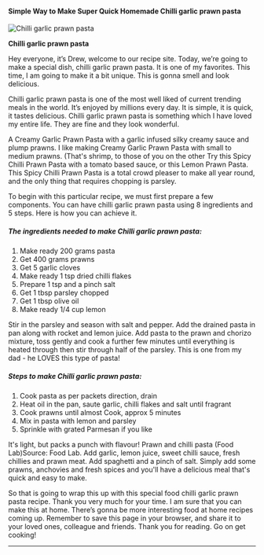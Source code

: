             

#### Simple Way to Make Super Quick Homemade Chilli garlic prawn pasta

![Chilli garlic prawn pasta](https://img-global.cpcdn.com/recipes/155dc109a287640d/751x532cq70/chilli-garlic-prawn-pasta-recipe-main-photo.jpg)

**Chilli garlic prawn pasta**

Hey everyone, it’s Drew, welcome to our recipe site. Today, we’re going to make a special dish, chilli garlic prawn pasta. It is one of my favorites. This time, I am going to make it a bit unique. This is gonna smell and look delicious.

Chilli garlic prawn pasta is one of the most well liked of current trending meals in the world. It’s enjoyed by millions every day. It is simple, it is quick, it tastes delicious. Chilli garlic prawn pasta is something which I have loved my entire life. They are fine and they look wonderful.

A Creamy Garlic Prawn Pasta with a garlic infused silky creamy sauce and plump prawns. I like making Creamy Garlic Prawn Pasta with small to medium prawns. (That's shrimp, to those of you on the other Try this Spicy Chilli Prawn Pasta with a tomato based sauce, or this Lemon Prawn Pasta. This Spicy Chilli Prawn Pasta is a total crowd pleaser to make all year round, and the only thing that requires chopping is parsley.

To begin with this particular recipe, we must first prepare a few components. You can have chilli garlic prawn pasta using 8 ingredients and 5 steps. Here is how you can achieve it.

##### The ingredients needed to make Chilli garlic prawn pasta:

1.  Make ready 200 grams pasta
2.  Get 400 grams prawns
3.  Get 5 garlic cloves
4.  Make ready 1 tsp dried chilli flakes
5.  Prepare 1 tsp and a pinch salt
6.  Get 1 tbsp parsley chopped
7.  Get 1 tbsp olive oil
8.  Make ready 1/4 cup lemon

Stir in the parsley and season with salt and pepper. Add the drained pasta in pan along with rocket and lemon juice. Add pasta to the prawn and chorizo mixture, toss gently and cook a further few minutes until everything is heated through then stir through half of the parsley. This is one from my dad - he LOVES this type of pasta!

##### Steps to make Chilli garlic prawn pasta:

1.  Cook pasta as per packets direction, drain
2.  Heat oil in the pan, saute garlic, chilli flakes and salt until fragrant
3.  Cook prawns until almost Cook, approx 5 minutes
4.  Mix in pasta with lemon and parsley
5.  Sprinkle with grated Parmesan if you like

It's light, but packs a punch with flavour! Prawn and chilli pasta (Food Lab)Source: Food Lab. Add garlic, lemon juice, sweet chilli sauce, fresh chillies and prawn meat. Add spaghetti and a pinch of salt. Simply add some prawns, anchovies and fresh spices and you'll have a delicious meal that's quick and easy to make.

So that is going to wrap this up with this special food chilli garlic prawn pasta recipe. Thank you very much for your time. I am sure that you can make this at home. There’s gonna be more interesting food at home recipes coming up. Remember to save this page in your browser, and share it to your loved ones, colleague and friends. Thank you for reading. Go on get cooking!

* * *